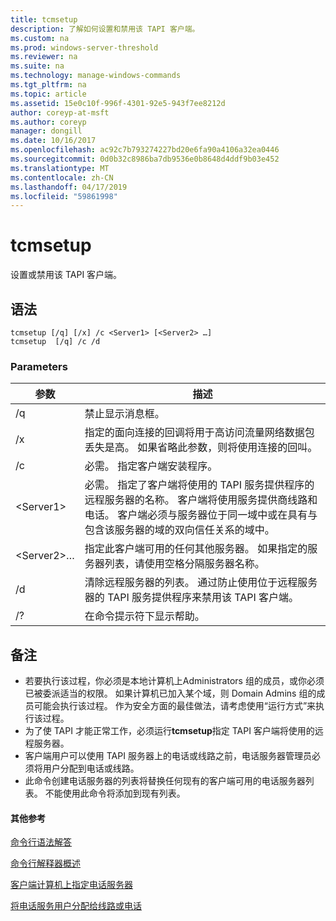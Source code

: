 ```yaml
---
title: tcmsetup
description: 了解如何设置和禁用该 TAPI 客户端。
ms.custom: na
ms.prod: windows-server-threshold
ms.reviewer: na
ms.suite: na
ms.technology: manage-windows-commands
ms.tgt_pltfrm: na
ms.topic: article
ms.assetid: 15e0c10f-996f-4301-92e5-943f7ee8212d
author: coreyp-at-msft
ms.author: coreyp
manager: dongill
ms.date: 10/16/2017
ms.openlocfilehash: ac92c7b793274227bd20e6fa90a4106a32ea0446
ms.sourcegitcommit: 0d0b32c8986ba7db9536e0b8648d4ddf9b03e452
ms.translationtype: MT
ms.contentlocale: zh-CN
ms.lasthandoff: 04/17/2019
ms.locfileid: "59861998"
---
```

# <a name="tcmsetup"></a>tcmsetup



设置或禁用该 TAPI 客户端。

## <a name="syntax"></a>语法

```
tcmsetup [/q] [/x] /c <Server1> [<Server2> …] 
tcmsetup  [/q] /c /d
```

### <a name="parameters"></a>Parameters

|参数|描述|
|---------|-----------|
|/q|禁止显示消息框。|
|/x|指定的面向连接的回调将用于高访问流量网络数据包丢失是高。 如果省略此参数，则将使用连接的回叫。|
|/c|必需。 指定客户端安装程序。|
|\<Server1>|必需。 指定了客户端将使用的 TAPI 服务提供程序的远程服务器的名称。 客户端将使用服务提供商线路和电话。 客户端必须与服务器位于同一域中或在具有与包含该服务器的域的双向信任关系的域中。|
|\<Server2>…|指定此客户端可用的任何其他服务器。 如果指定的服务器列表，请使用空格分隔服务器名称。|
|/d|清除远程服务器的列表。 通过防止使用位于远程服务器的 TAPI 服务提供程序来禁用该 TAPI 客户端。|
|/?|在命令提示符下显示帮助。|

## <a name="remarks"></a>备注

-   若要执行该过程，你必须是本地计算机上Administrators 组的成员，或你必须已被委派适当的权限。 如果计算机已加入某个域，则 Domain Admins 组的成员可能会执行该过程。 作为安全方面的最佳做法，请考虑使用“运行方式”来执行该过程。
-   为了使 TAPI 才能正常工作，必须运行**tcmsetup**指定 TAPI 客户端将使用的远程服务器。
-   客户端用户可以使用 TAPI 服务器上的电话或线路之前，电话服务器管理员必须将用户分配到电话或线路。
-   此命令创建电话服务器的列表将替换任何现有的客户端可用的电话服务器列表。 不能使用此命令将添加到现有列表。

#### <a name="additional-references"></a>其他参考

[命令行语法解答](command-line-syntax-key.md)

[命令行解释器概述](https://technet.microsoft.com/library/cc737438(v=ws.10).aspx)

[客户端计算机上指定电话服务器](https://technet.microsoft.com/library/cc759226(v=ws.10).aspx)

[将电话服务用户分配给线路或电话](https://technet.microsoft.com/library/cc736875(v=ws.10).aspx)

